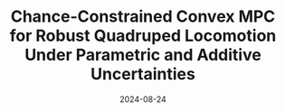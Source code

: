 ---
title: "Chance-Constrained Convex MPC for Robust Quadruped Locomotion Under Parametric and Additive Uncertainties"
image: /images/publications/ananya_ral.gif
collection: journal
category: preprint
permalink: /publication/2024-09-01-ananya-RAL
# excerpt: 'This paper is about fixing template issue #693.'
video: 'https://www.youtube.com/watch?si=J6zQPTIxpckKjh9i&v=hb4ZkGIjR7c&feature=youtu.be'
date: 2024-08-24
venue: 'Under Review'
paperurl: 'https://cc-mpc.github.io/static/assets/Chance_Constrained_Convex_MPC_for_Quadruped_Locomotion.pdf'
citation: 'Ananya Trivedi, <b>Sarvesh Prajapati</b>, Mark Zolotas, Michael Everett, Taşkin Padır'
code: 'https://github.com/RIVeR-Lab/Chance-Constrained-MPC'
website: 'https://cc-mpc.github.io/'
# slidesurl: 'ab'
---
